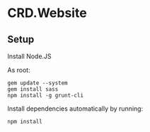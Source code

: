 CRD.Website
===========

Setup
-----

Install Node.JS

As root:

```
gem update --system
gem install sass
npm install -g grunt-cli
```

Install dependencies automatically by running:
```
npm install
```